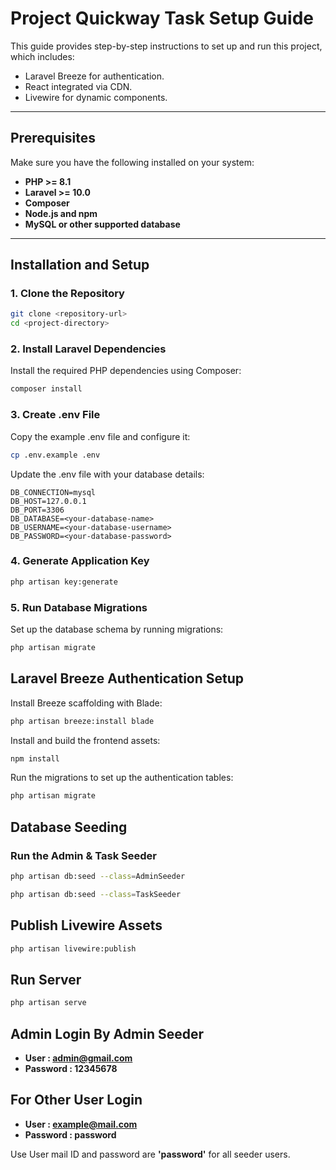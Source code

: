 # Project **Quickway Task** Setup Guide

This guide provides step-by-step instructions to set up and run this project, which includes:

- Laravel Breeze for authentication.
- React integrated via CDN.
- Livewire for dynamic components.

---

## Prerequisites

Make sure you have the following installed on your system:

- **PHP >= 8.1**
- **Laravel >= 10.0**
- **Composer**
- **Node.js and npm**
- **MySQL or other supported database**

---

## Installation and Setup

### 1. Clone the Repository

```bash
git clone <repository-url>
cd <project-directory>
```

### 2. Install Laravel Dependencies
Install the required PHP dependencies using Composer:
```bash
composer install
```


### 3. Create .env File
Copy the example .env file and configure it:
```bash
cp .env.example .env
```
Update the .env file with your database details:
```
DB_CONNECTION=mysql
DB_HOST=127.0.0.1
DB_PORT=3306
DB_DATABASE=<your-database-name>
DB_USERNAME=<your-database-username>
DB_PASSWORD=<your-database-password>
```
### 4. Generate Application Key
```bash
php artisan key:generate
```

### 5. Run Database Migrations
Set up the database schema by running migrations:
```bash
php artisan migrate
```

## Laravel Breeze Authentication Setup

Install Breeze scaffolding with Blade:
```bash
php artisan breeze:install blade
```
Install and build the frontend assets:
```bash
npm install
```
Run the migrations to set up the authentication tables:
```bash
php artisan migrate
```

## Database Seeding

### Run the Admin & Task Seeder

```bash
php artisan db:seed --class=AdminSeeder

php artisan db:seed --class=TaskSeeder
```

## Publish Livewire Assets
```bash
php artisan livewire:publish
```

## Run Server
```bash
php artisan serve
```

## Admin Login By Admin Seeder
- **User : admin@gmail.com**
- **Password : 12345678**

## For Other User Login 
- **User : example@mail.com**
- **Password : password**

Use User mail ID and password are **'password'** for all seeder users.